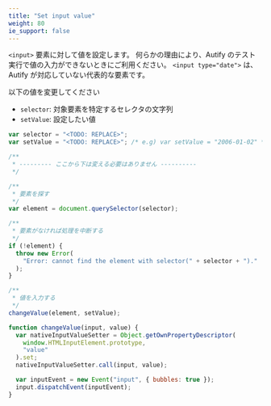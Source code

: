 ```yaml
---
title: "Set input value"
weight: 80
ie_support: false
---
```


`<input>` 要素に対して値を設定します。
何らかの理由により、Autify のテスト実行で値の入力ができないときにご利用ください。
`<input type="date">` は、Autify が対応していない代表的な要素です。

以下の値を変更してください

- `selector`: 対象要素を特定するセレクタの文字列
- `setValue`: 設定したい値

```js
var selector = "<TODO: REPLACE>";
var setValue = "<TODO: REPLACE>"; /* e.g) var setValue = "2006-01-02" */

/**
 * --------- ここから下は変える必要はありません ----------
 */

/**
 * 要素を探す
 */
var element = document.querySelector(selector);

/**
 * 要素がなければ処理を中断する
 */
if (!element) {
  throw new Error(
    "Error: cannot find the element with selector(" + selector + ")."
  );
}

/**
 * 値を入力する
 */
changeValue(element, setValue);

function changeValue(input, value) {
  var nativeInputValueSetter = Object.getOwnPropertyDescriptor(
    window.HTMLInputElement.prototype,
    "value"
  ).set;
  nativeInputValueSetter.call(input, value);

  var inputEvent = new Event("input", { bubbles: true });
  input.dispatchEvent(inputEvent);
}
```
